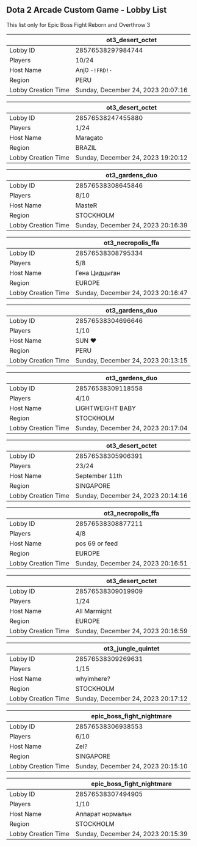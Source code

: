 ## Dota 2 Arcade Custom Game - Lobby List

This list only for Epic Boss Fight Reborn and Overthrow 3

|  | ot3_desert_octet |
| ------ | ------ |
| Lobby ID | 28576538297984744 |
| Players | 10/24 |
| Host Name | Anj0 `-!FRD!-` |
| Region | PERU |
| Lobby Creation Time | Sunday, December 24, 2023 20:07:16 |


|  | ot3_desert_octet |
| ------ | ------ |
| Lobby ID | 28576538247455880 |
| Players | 1/24 |
| Host Name | Maragato |
| Region | BRAZIL |
| Lobby Creation Time | Sunday, December 24, 2023 19:20:12 |


|  | ot3_gardens_duo |
| ------ | ------ |
| Lobby ID | 28576538308645846 |
| Players | 8/10 |
| Host Name | MasteR |
| Region | STOCKHOLM |
| Lobby Creation Time | Sunday, December 24, 2023 20:16:39 |


|  | ot3_necropolis_ffa |
| ------ | ------ |
| Lobby ID | 28576538308795334 |
| Players | 5/8 |
| Host Name | Гена Цидцыган |
| Region | EUROPE |
| Lobby Creation Time | Sunday, December 24, 2023 20:16:47 |


|  | ot3_gardens_duo |
| ------ | ------ |
| Lobby ID | 28576538304696646 |
| Players | 1/10 |
| Host Name | SUN ♥ |
| Region | PERU |
| Lobby Creation Time | Sunday, December 24, 2023 20:13:15 |


|  | ot3_gardens_duo |
| ------ | ------ |
| Lobby ID | 28576538309118558 |
| Players | 4/10 |
| Host Name | LIGHTWEIGHT BABY |
| Region | STOCKHOLM |
| Lobby Creation Time | Sunday, December 24, 2023 20:17:04 |


|  | ot3_desert_octet |
| ------ | ------ |
| Lobby ID | 28576538305906391 |
| Players | 23/24 |
| Host Name | September 11th |
| Region | SINGAPORE |
| Lobby Creation Time | Sunday, December 24, 2023 20:14:16 |


|  | ot3_necropolis_ffa |
| ------ | ------ |
| Lobby ID | 28576538308877211 |
| Players | 4/8 |
| Host Name | pos 69 or feed |
| Region | EUROPE |
| Lobby Creation Time | Sunday, December 24, 2023 20:16:51 |


|  | ot3_desert_octet |
| ------ | ------ |
| Lobby ID | 28576538309019909 |
| Players | 1/24 |
| Host Name | All Marmight |
| Region | EUROPE |
| Lobby Creation Time | Sunday, December 24, 2023 20:16:59 |


|  | ot3_jungle_quintet |
| ------ | ------ |
| Lobby ID | 28576538309269631 |
| Players | 1/15 |
| Host Name | whyimhere? |
| Region | STOCKHOLM |
| Lobby Creation Time | Sunday, December 24, 2023 20:17:12 |


|  | epic_boss_fight_nightmare |
| ------ | ------ |
| Lobby ID | 28576538306938553 |
| Players | 6/10 |
| Host Name | Zel? |
| Region | SINGAPORE |
| Lobby Creation Time | Sunday, December 24, 2023 20:15:10 |


|  | epic_boss_fight_nightmare |
| ------ | ------ |
| Lobby ID | 28576538307494905 |
| Players | 1/10 |
| Host Name | Аппарат нормальн |
| Region | STOCKHOLM |
| Lobby Creation Time | Sunday, December 24, 2023 20:15:39 |


